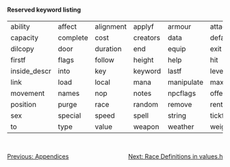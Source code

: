 <div class="mw-parser-output"><h4><span class="mw-headline" id="Reserved_keyword_listing">Reserved keyword listing</span></h4>
<table class="wikitable">

<tbody><tr>
<td>ability
</td>
<td>affect
</td>
<td>alignment
</td>
<td>applyf
</td>
<td>armour
</td>
<td>attack
</td>
<td>bits
</td>
<td>bright
</td></tr>
<tr>
<td>capacity
</td>
<td>complete
</td>
<td>cost
</td>
<td>creators
</td>
<td>data
</td>
<td>default
</td>
<td>defensive
</td>
<td>descr
</td></tr>
<tr>
<td>dilcopy
</td>
<td>door
</td>
<td>duration
</td>
<td>end
</td>
<td>equip
</td>
<td>exit
</td>
<td>exp
</td>
<td>extra
</td></tr>
<tr>
<td>firstf
</td>
<td>flags
</td>
<td>follow
</td>
<td>height
</td>
<td>help
</td>
<td>hit
</td>
<td>id
</td>
<td>in
</td></tr>
<tr>
<td>inside_descr
</td>
<td>into
</td>
<td>key
</td>
<td>keyword
</td>
<td>lastf
</td>
<td>level
</td>
<td>lifespan
</td>
<td>light
</td></tr>
<tr>
<td>link
</td>
<td>load
</td>
<td>local
</td>
<td>mana
</td>
<td>manipulate
</td>
<td>max
</td>
<td>minv
</td>
<td>money
</td></tr>
<tr>
<td>movement
</td>
<td>names
</td>
<td>nop
</td>
<td>notes
</td>
<td>npcflags
</td>
<td>offensive
</td>
<td>open
</td>
<td>outside_descr
</td></tr>
<tr>
<td>position
</td>
<td>purge
</td>
<td>race
</td>
<td>random
</td>
<td>remove
</td>
<td>rent
</td>
<td>reset
</td>
<td>romflags
</td></tr>
<tr>
<td>sex
</td>
<td>special
</td>
<td>speed
</td>
<td>spell
</td>
<td>string
</td>
<td>tickf
</td>
<td>time
</td>
<td>title
</td></tr>
<tr>
<td>to
</td>
<td>type
</td>
<td>value
</td>
<td>weapon
</td>
<td>weather
</td>
<td>weight
</td>
<td>zonemax
</td>
<td>
</td></tr></tbody></table>
<div style="padding-top: 30px; padding-bottom: 20px; text-align: left;float:left;width:50%;"><a href="./Manual:Zone-Manual-Appendices" title="Manual:Zone Manual/Appendices">Previous: Appendices</a></div>
<div style="padding-top: 30px; padding-bottom: 20px; text-align: right;float:right;width:50%;"><a href="./Manual:Zone-Manual-Appendices-Race-Definitions-in-values.h" title="Manual:Zone Manual/Appendices/Race Definitions in values.h">Next: Race Definitions in values.h</a></div></div>